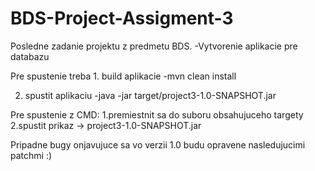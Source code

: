# BDS-Project-Assigment-3

Posledne zadanie projektu z predmetu BDS. 
-Vytvorenie aplikacie pre databazu

Pre spustenie treba 1. build aplikacie
-mvn clean install

2. spustit aplikaciu
-java -jar target/project3-1.0-SNAPSHOT.jar


Pre spustenie z CMD:
1.premiestnit sa do suboru obsahujuceho targety 
2.spustit prikaz ->  project3-1.0-SNAPSHOT.jar


Pripadne bugy onjavujuce sa vo verzii 1.0 budu opravene nasledujucimi patchmi :)
